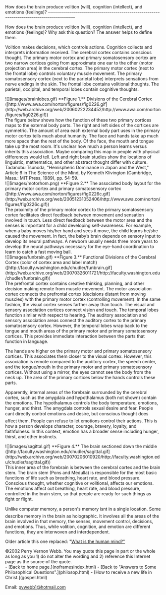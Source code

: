  <head> <title>(PVW) How does the brain produce volition, cognition, and emotions?</title> <meta content="IE=9" http-equiv="X-UA-Compatible"></meta> <link href="css/page_style.css" rel="stylesheet" type="text/css"></link> </head><body><div class="page_style">How does the brain produce volition (will), cognition (intellect), and emotions (feelings)?
-------------------------------------------------------------------------------------------

How does the brain produce volition (will), cognition (intellect), and emotions (feelings)? Why ask this question? The answer helps to define them.

Volition makes decisions, which controls actions. Cognition collects and interprets information received. The cerebral cortex contains conscious thought. The primary motor cortex and primary somatosensory cortex are two narrow cortices going from approximate one ear to the other (motor projection area) in the cerebral cortex. The primary motor cortex (next to the frontal lobe) controls voluntary muscle movement. The primary somatosensory cortex (next to the parietal lobe) interprets sensations from nerve endings in the skin. The frontal lobe contains volitional thoughts. The parietal, occipital, and temporal lobes contain cognitive thoughts.

<div class="img_pad">![](images/brainlobes.gif)
 **Figure 1.** Divisions of the Cerebral Cortex
 ([http://www.awa.com/norton/figures/fig0226.gif](http://web.archive.org/web/20060222234452/http://www.awa.com/norton/figures/fig0226.gif))</div><div class="p">The figure below shows how the function of these two primary cortices maps to the external body parts. The right and left sides of the cortices are symmetric. The amount of area each external body part uses in the primary motor cortex tells much about humanity. The face and hands take up much more space than the rest of the body. Of the face, the mouth and tongue take up the most room. It's unclear how much a person learns versus inherits this association. Maybe comparing this map in people with physical differences would tell. Left and right brain studies show the locations of linguistic, mathematics, and other abstract thought differ with culture.<div class="footnote">Tadanobu Tsunoda, "Hemispheric Dominance in Japan and the West," Article 6 in The Science of the Mind, by Kenneth Klivington (Cambridge, Mass.: MIT Press, 1989), pp. 54-59.</div></div><div class="img_pad">![](images/motorhom.png)
 **Figure 2.** The associated body layout for the primary motor cortex and primary somatosensory cortex
 ([http://www.awa.com/norton/figures/fig0226c.gif](http://web.archive.org/web/20051231052406/http://www.awa.com/norton/figures/fig0226c.gif))</div>The proximity of the primary motor cortex to the primary somatosensory cortex facilitates direct feedback between movement and sensation involved in touch. Less direct feedback between the motor area and the senses is important for a child developing self-awareness. For example, when a baby moves his/her hand and sees it move, the child learns he/she caused the movement. In fact, the baby&#146;s brain depends on sensory input to develop its neural pathways. A newborn usually needs three more years to develop the neural pathways necessary for the eye-hand coordination to learn to catch a fast moving ball.

<div class="img_pad">![](images/funbrain.gif)
 **Figure 3.** Functional Divisions of the Cerebral Cortex (color of cortex area and label match)
 ([http://faculty.washington.edu/chudler/funbrain.gif](http://web.archive.org/web/20070326011721/http://faculty.washington.edu/chudler/funbrain.gif))</div>The prefrontal cortex contains creative thinking, planning, and other decision making remote from muscle movement. The motor association cortex connects the prefrontal cortex (decisions distant from moving muscles) with the primary motor cortex (controlling movement). In the same fashion, the visual cortex senses farther away than touch. The visual and sensory association cortices connect vision and touch. The temporal lobes function similar with respect to hearing. The auditory association and sensory association areas connect the auditory cortex to the primary somatosensory cortex. However, the temporal lobes wrap back to the tongue and mouth areas of the primary motor and primary somatosensory cortices. This provides immediate interaction between the parts that function in language.

The hands are higher on the primary motor and primary somatosensory cortices. This associates them closer to the visual cortex. However, this association is remote compared to the auditory cortex, the speech center, and the tongue/mouth in the primary motor and primary somatosensory cortices. Without using a mirror, the eyes cannot see the body from the neck up. The area of the primary cortices below the hands controls these parts.

Apparently, internal areas of the forebrain surrounded by the cerebral cortex, such as the amygdala and hypothalamus (both not shown) contain the emotions. The hypothalamus controls the body temperature, emotions, hunger, and thirst. The amygdala controls sexual desire and fear. People can&#146;t directly control emotions and desire, but conscious thought does affect them. People can refuse to let emotions control their actions. This is how a person develops character, courage, bravery, loyalty, and faithfulness. In this context, emotion has a broader sense including hunger, thirst, and other instincts.

<div class="img_pad">![](images/sagittal.gif)
 **Figure 4.** The brain sectioned down the middle
 ([http://faculty.washington.edu/chudler/sagittal.gif](http://web.archive.org/web/20070206010920/http://faculty.washington.edu/chudler/sagittal.gif))</div>This inner area of the forebrain is between the cerebral cortex and the brain stem. The brain stem (Pons and Medulla) is responsible for the most basic functions of life such as breathing, heart rate, and blood pressure. Conscious thought, whether cognitive or volitional, affects our emotions. The emotions affect out breathing, heart rate, and blood pressure, controlled in the brain stem, so that people are ready for such things as fight or flight.

Unlike computer memory, a person's memory isn&#146;t in a single location. Some describe memory in the brain as holographic. It involves all the areas of the brain involved in that memory, the senses, movement control, decisions, and emotions. Thus, while volition, cognition, and emotion are different functions, they are interwoven and interdependent.

Older article this one replaced: "[What is the human mind?"](mind.html)

<div class="p" id="footnotes"></div><script src="js/footnotes.js" type="text/javascript"></script><div class="copy">©2002 Perry Vernon Webb. You may quote this page in part or the whole as long as you
 1) do not alter the wording and
 2) reference this Internet page as the source of the quote.</div> </div>- [Back to home page.](noframesindex.html)
- [Back to "Answers to Some Philosophical Questions".](philosop.html)
- [How to receive a new life in Christ.](gospel.html)

Email: [pvwebb1@hotmail.com](mailto:pvwebb1@hotmail.com)

